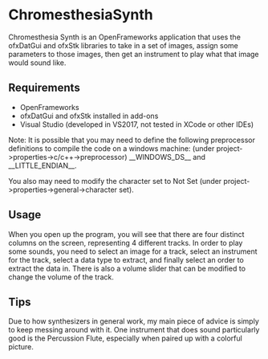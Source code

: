# ChromesthesiaSynth

Chromesthesia Synth is an OpenFrameworks application that uses the ofxDatGui and ofxStk libraries to take in a set of images, assign some parameters to those images, then get an instrument to play what that image would sound like.

## Requirements
- OpenFrameworks
- ofxDatGui and ofxStk installed in add-ons
- Visual Studio (developed in VS2017, not tested in XCode or other IDEs)

Note: It is possible that you may need to define the following preprocessor definitions to compile the code on a windows machine:
(under project->properties->c/c++->preprocessor) \_\_WINDOWS\_DS\_\_ and \_\_LITTLE\_ENDIAN\_\_.

You also may need to modify the character set to Not Set (under project->properties->general->character set).

## Usage
When you open up the program, you will see that there are four distinct columns on the screen, representing 4 different tracks. In order to play some sounds, you need to select an image for a track, select an instrument for the track, select a data type to extract, and finally select an order to extract the data in. There is also a volume slider that can be modified to change the volume of the track.

## Tips
Due to how synthesizers in general work, my main piece of advice is simply to keep messing around with it. One instrument that does sound particularly good is the Percussion Flute, especially when paired up with a colorful picture.

